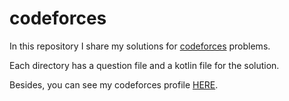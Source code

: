 # codeforces
In this repository I share my solutions for [codeforces](https://codeforces.com/) problems.

Each directory has a question file and a kotlin file for the solution.

Besides, you can see my codeforces profile [HERE](https://codeforces.com/profile/audrey_jensen).
